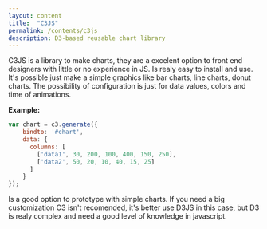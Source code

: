 ```yaml
---
layout: content
title:  "C3JS"
permalink: /contents/c3js
description: D3-based reusable chart library
---
```

C3JS is a library to make charts, they are a excelent option to front end designers with little or no experience in JS. Is realy easy to install and use.
It's possible just make a simple graphics like bar charts, line charts, donut charts.
The possibility of configuration is just for data values, colors and time of animations.

**Example:**

```js
var chart = c3.generate({
    bindto: '#chart',
    data: {
      columns: [
        ['data1', 30, 200, 100, 400, 150, 250],
        ['data2', 50, 20, 10, 40, 15, 25]
      ]
    }
});
```

Is a good option to prototype with simple charts. If you need a big customization C3 isn't recomended, it's better use D3JS in this case, but D3 is realy complex and need a good level of knowledge in javascript.
